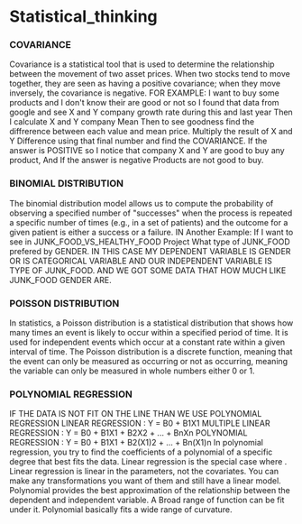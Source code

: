 # Statistical_thinking
### COVARIANCE ###
Covariance is a statistical tool that is used to determine the relationship between the movement of two asset prices.
When two stocks tend to move together, they are seen as having a positive covariance; when they move inversely, the covariance is negative.
FOR EXAMPLE: I want to buy some products and I don't know their are good or not so I found that data from google and see X and Y company growth rate during this and last year
Then I calculate X and Y company Mean
Then to see goodness find the diffrerence between each value and mean price.
Multiply the result of X and Y Difference
using that final number and find the COVARIANCE.
If the answer is POSITIVE so I notice that company X and Y are good to buy any product, And If the answer is negative Products are not good to buy.
### BINOMIAL DISTRIBUTION ##########
The binomial distribution model allows us to compute the probability of observing a specified number of "successes" when the process is repeated a specific number of times (e.g., in a set of patients) and the outcome for a given patient is either a success or a failure.
IN Another Example: If I want to see in JUNK_FOOD_VS_HEALTHY_FOOD Project What type of JUNK_FOOD prefered by GENDER. IN THIS CASE MY DEPENDENT VARIABLE IS GENDER OR IS CATEGORICAL
VARIABLE AND OUR INDEPENDENT VARIABLE IS TYPE OF JUNK_FOOD. AND WE GOT SOME DATA THAT HOW MUCH LIKE JUNK_FOOD GENDER ARE.

###  POISSON DISTRIBUTION  ####

In statistics, a Poisson distribution is a statistical distribution that shows how many times an event is likely to occur within a specified period of time. It is used for independent events which occur at a constant rate within a given interval of time.
The Poisson distribution is a discrete function, meaning that the event can only be measured as occurring or not as occurring, meaning the variable can only be measured in whole numbers either 0 or 1.
### POLYNOMIAL REGRESSION ###
IF THE DATA IS NOT FIT ON THE LINE THAN WE USE POLYNOMIAL REGRESSION
LINEAR REGRESSION : Y = B0 + B1X1
MULTIPLE LINEAR REGRESSION : Y = B0 + B1X1 + B2X2 + ... + BnXn
POLYNOMIAL REGRESSION : Y = B0 + B1X1 + B2(X1)2 + ... + Bn(X1)n
In polynomial regression, you try to find the coefficients of a polynomial of a specific degree that best fits the data. Linear regression is the special case where . Linear regression is linear in the parameters, not the covariates. You can make any transformations you want of them and still have a linear model.
Polynomial provides the best approximation of the relationship between the dependent and independent variable.
A Broad range of function can be fit under it.
Polynomial basically fits a wide range of curvature.
